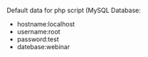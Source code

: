 Default data for php script (MySQL Database:

- hostname:localhost
- username:root
- password:test
- datebase:webinar
